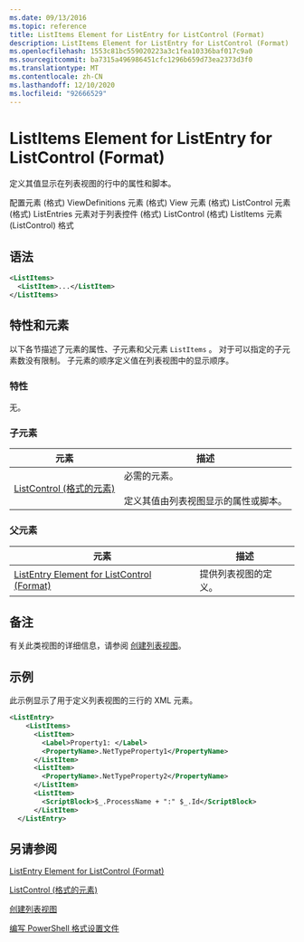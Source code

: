 ```yaml
---
ms.date: 09/13/2016
ms.topic: reference
title: ListItems Element for ListEntry for ListControl (Format)
description: ListItems Element for ListEntry for ListControl (Format)
ms.openlocfilehash: 1553c81bc559020223a3c1fea10336baf017c9a0
ms.sourcegitcommit: ba7315a496986451cfc1296b659d73ea2373d3f0
ms.translationtype: MT
ms.contentlocale: zh-CN
ms.lasthandoff: 12/10/2020
ms.locfileid: "92666529"
---
```

# <a name="listitems-element-for-listentry-for-listcontrol-format"></a>ListItems Element for ListEntry for ListControl (Format)

定义其值显示在列表视图的行中的属性和脚本。

配置元素 (格式) ViewDefinitions 元素 (格式) View 元素 (格式) ListControl 元素 (格式) ListEntries 元素对于列表控件 (格式) ListControl (格式) ListItems 元素 (ListControl) 格式

## <a name="syntax"></a>语法

```xml
<ListItems>
  <ListItem>...</ListItem>
</ListItems>
```

## <a name="attributes-and-elements"></a>特性和元素

以下各节描述了元素的属性、子元素和父元素 `ListItems` 。 对于可以指定的子元素数没有限制。 子元素的顺序定义值在列表视图中的显示顺序。

### <a name="attributes"></a>特性

无。

### <a name="child-elements"></a>子元素

|元素|描述|
|-------------|-----------------|
|[ListControl (格式的元素) ](./listitem-element-for-listitems-for-listcontrol-format.md)|必需的元素。<br /><br /> 定义其值由列表视图显示的属性或脚本。|

### <a name="parent-elements"></a>父元素

|元素|描述|
|-------------|-----------------|
|[ListEntry Element for ListControl (Format)](./listentry-element-for-listcontrol-format.md)|提供列表视图的定义。|

## <a name="remarks"></a>备注

有关此类视图的详细信息，请参阅 [创建列表视图](./creating-a-list-view.md)。

## <a name="example"></a>示例

此示例显示了用于定义列表视图的三行的 XML 元素。

```xml
<ListEntry>
    <ListItems>
      <ListItem>
        <Label>Property1: </Label>
        <PropertyName>.NetTypeProperty1</PropertyName>
      </ListItem>
      <ListItem>
        <PropertyName>.NetTypeProperty2</PropertyName>
      </ListItem>
      <ListItem>
        <ScriptBlock>$_.ProcessName + ":" $_.Id</ScriptBlock>
      </ListItem>
  </ListEntry>
```

## <a name="see-also"></a>另请参阅

[ListEntry Element for ListControl (Format)](./listentry-element-for-listcontrol-format.md)

[ListControl (格式的元素) ](./listitem-element-for-listitems-for-listcontrol-format.md)

[创建列表视图](./creating-a-list-view.md)

[编写 PowerShell 格式设置文件](./writing-a-powershell-formatting-file.md)
